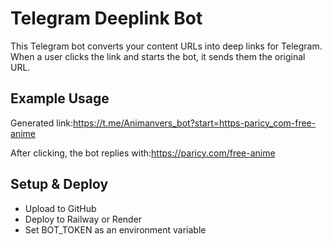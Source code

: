 # Telegram Deeplink Bot

This Telegram bot converts your content URLs into deep links for Telegram. When a user clicks the link and starts the bot, it sends them the original URL.

## Example Usage
Generated link:https://t.me/Animanvers_bot?start=https-paricy_com-free-anime

After clicking, the bot replies with:https://paricy.com/free-anime

## Setup & Deploy
- Upload to GitHub
- Deploy to Railway or Render
- Set BOT_TOKEN as an environment variable
